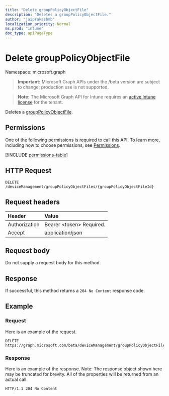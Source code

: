 ```yaml
---
title: "Delete groupPolicyObjectFile"
description: "Deletes a groupPolicyObjectFile."
author: "jaiprakashmb"
localization_priority: Normal
ms.prod: "intune"
doc_type: apiPageType
---
```


# Delete groupPolicyObjectFile

Namespace: microsoft.graph

> **Important:** Microsoft Graph APIs under the /beta version are subject to change; production use is not supported.

> **Note:** The Microsoft Graph API for Intune requires an [active Intune license](https://go.microsoft.com/fwlink/?linkid=839381) for the tenant.

Deletes a [groupPolicyObjectFile](../resources/intune-gpanalyticsservice-grouppolicyobjectfile.md).

## Permissions
One of the following permissions is required to call this API. To learn more, including how to choose permissions, see [Permissions](/graph/permissions-reference).

<!-- { "blockType": "permissions", "name": "intune_gpanalyticsservice_grouppolicyobjectfile_delete" } -->
[!INCLUDE [permissions-table](../includes/permissions/intune-gpanalyticsservice-grouppolicyobjectfile-delete-permissions.md)]

## HTTP Request
<!-- {
  "blockType": "ignored"
}
-->
``` http
DELETE /deviceManagement/groupPolicyObjectFiles/{groupPolicyObjectFileId}
```

## Request headers
|Header|Value|
|:---|:---|
|Authorization|Bearer &lt;token&gt; Required.|
|Accept|application/json|

## Request body
Do not supply a request body for this method.

## Response
If successful, this method returns a `204 No Content` response code.

## Example

### Request
Here is an example of the request.
``` http
DELETE https://graph.microsoft.com/beta/deviceManagement/groupPolicyObjectFiles/{groupPolicyObjectFileId}
```

### Response
Here is an example of the response. Note: The response object shown here may be truncated for brevity. All of the properties will be returned from an actual call.
``` http
HTTP/1.1 204 No Content
```
